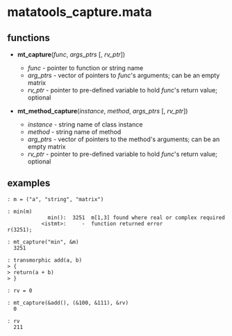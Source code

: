matatools_capture.mata
======================

functions
---------

- **mt_capture**(*func*, *args_ptrs* [, *rv_ptr*])
    
    - *func* - pointer to function or string name
    - *arg_ptrs* - vector of pointers to *func*'s arguments; can be an empty matrix
    - *rv_ptr* - pointer to pre-defined variable to hold *func*'s return value; optional
	
- **mt_method_capture**(*instance*, *method*, *args_ptrs* [, *rv_ptr*])

    - *instance* - string name of class instance
    - *method* - string name of method
    - *arg_ptrs* - vector of pointers to the method's arguments; can be an empty matrix
    - *rv_ptr* - pointer to pre-defined variable to hold *func*'s return value; optional 

examples
--------

    : m = ("a", "string", "matrix")

    : min(m)
                 min():  3251  m[1,3] found where real or complex required
               <istmt>:     -  function returned error
    r(3251);

    : mt_capture("min", &m)
      3251

    : transmorphic add(a, b)
    > {
    > return(a + b)
    > }

    : rv = 0

    : mt_capture(&add(), (&100, &111), &rv)
      0

    : rv
      211